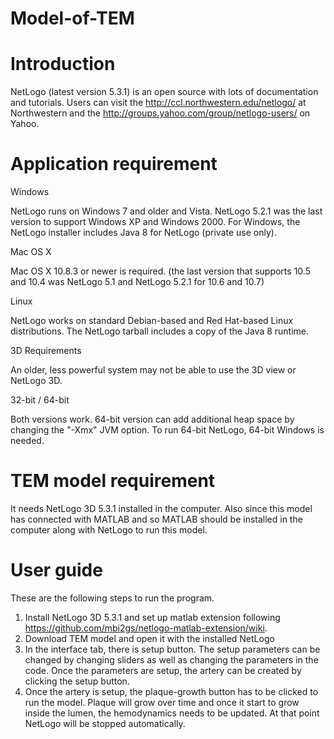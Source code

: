 # Model-of-TEM
# Introduction
NetLogo (latest version 5.3.1) is an open source with lots of documentation and tutorials.
Users can visit the http://ccl.northwestern.edu/netlogo/ at Northwestern and the http://groups.yahoo.com/group/netlogo-users/ on Yahoo.

# Application requirement
Windows

NetLogo runs on Windows 7 and older and Vista. NetLogo 5.2.1 was the last version to support Windows XP and Windows 2000.
For Windows, the NetLogo installer includes Java 8 for NetLogo (private use only). 

Mac OS X

Mac OS X 10.8.3 or newer is required. (the last version that supports 10.5 and 10.4 was NetLogo 5.1 and NetLogo 5.2.1 for 10.6 and 10.7)

Linux

NetLogo works on standard Debian-based and Red Hat-based Linux distributions. The NetLogo tarball includes a copy of the Java 8 runtime.

3D Requirements

An older, less powerful system may not be able to use the 3D view or NetLogo 3D. 

32-bit / 64-bit

Both versions work.  64-bit version can add additional heap space by changing the "-Xmx" JVM option. To run 64-bit NetLogo, 64-bit Windows is needed. 

# TEM model requirement
It needs NetLogo 3D 5.3.1 installed in the computer. Also since this model has connected with MATLAB and so MATLAB should be installed in the computer along with NetLogo to run this model.

# User guide
These are the following steps to run the program.

1. Install NetLogo 3D 5.3.1 and set up matlab extension following https://github.com/mbi2gs/netlogo-matlab-extension/wiki.
2. Download TEM model and open it with the installed NetLogo
3. In the interface tab, there is setup button. The setup parameters can be changed by changing sliders as well as changing the parameters in the code. Once the parameters are setup, the artery can be created by clicking the setup button.
4. Once the artery is setup, the plaque-growth button has to be clicked to run the model. Plaque will grow over time and once it start to grow inside the lumen, the hemodynamics needs to be updated. At that point NetLogo will be stopped automatically.

